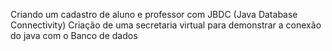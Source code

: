  Criando um cadastro de aluno e professor com JBDC (Java Database Connectivity)
Criação de uma secretaria virtual para demonstrar a conexão do java com o Banco de dados
